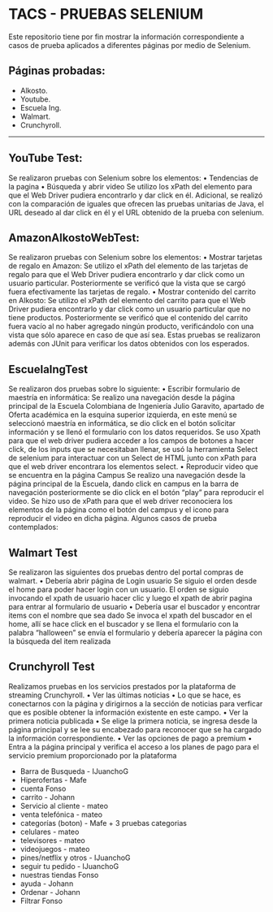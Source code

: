 # TACS - PRUEBAS SELENIUM
Este repositorio tiene por fin mostrar la información correspondiente a casos de prueba aplicados a diferentes páginas por medio de Selenium.

## Páginas probadas:

- Alkosto.
- Youtube.
- Escuela Ing.
- Walmart.
- Crunchyroll.
_____________________________________________

## YouTube Test:
Se realizaron pruebas con Selenium sobre los elementos:
• Tendencias de la pagina
• Búsqueda y abrir video
Se utilizo los xPath del elemento para que el Web Driver pudiera encontrarlo y dar click en él.
Adicional, se realizó con la comparación de iguales que ofrecen las pruebas unitarias de Java, el
URL deseado al dar click en él y el URL obtenido de la prueba con selenium.

## AmazonAlkostoWebTest:
Se realizaron pruebas con Selenium sobre los elementos:
• Mostrar tarjetas de regalo en Amazon:
Se utilizo el xPath del elemento de las tarjetas de regalo para que el Web Driver pudiera
encontrarlo y dar click como un usuario particular. Posteriormente se verificó que la vista que
se cargó fuera efectivamente las tarjetas de regalo.
• Mostrar contenido del carrito en Alkosto:
Se utilizo el xPath del elemento del carrito para que el Web Driver pudiera encontrarlo y dar
click como un usuario particular que no tiene productos. Posteriormente se verificó que el
contenido del carrito fuera vacío al no haber agregado ningún producto, verificándolo con una
vista que sólo aparece en caso de que así sea.
Estas pruebas se realizaron además con JUnit para verificar los datos obtenidos con los
esperados.
## EscuelaIngTest
Se realizaron dos pruebas sobre lo siguiente: 
• Escribir formulario de maestría en informática:
Se realizo una navegación desde la página principal de la Escuela Colombiana de
Ingeniería Julio Garavito, apartado de Oferta académica en la esquina superior izquierda,
en este menú se seleccionó maestría en informática, se dio click en el botón solicitar
información y se llenó el formulario con los datos requeridos. Se uso Xpath para que el
web driver pudiera acceder a los campos de botones a hacer click, de los inputs que se
necesitaban llenar, se usó la herramienta Select de selenium para interactuar con un Select
de HTML junto con xPath para que el web driver encontrara los elementos select.
• Reproducir video que se encuentra en la página Campus
Se realizo una navegación desde la página principal de la Escuela, dando click en campus
en la barra de navegación posteriormente se dio click en el botón “play” para reproducir el
video. Se hizo uso de xPath para que el web driver reconociera los elementos de la página
como el botón del campus y el icono para reproducir el video en dicha página. 
Algunos casos de prueba contemplados: 

## Walmart Test
Se realizaron las siguientes dos pruebas dentro del portal compras de walmart.
• Debería abrir página de Login usuario
Se siguio el orden desde el home para poder hacer login con un usuario. El orden se siguio
invocando el xpath de usuario hacer clic y luego el xpath de abrir pagina para entrar al formulario
de usuario
• Debería usar el buscador y encontrar items con el nombre que sea dado
Se invoca el xpath del buscador en el home, allí se hace click en el buscador y se llena el formulario
con la palabra “halloween” se envía el formulario y debería aparecer la página con la búsqueda del
item realizada

## Crunchyroll Test
Realizamos pruebas en los servicios prestados por la plataforma de streaming Crunchyroll.
• Ver las últimas noticias
• Lo que se hace, es conectarnos con la página y dirigirnos a la sección de noticias para verficar que
es posible obtener la información existente en este campo.
• Ver la primera noticia publicada
• Se elige la primera noticia, se ingresa desde la página principal y se lee su encabezado para
reconocer que se ha cargado la información correspondiente.
• Ver las opciones de pago a premium
• Entra a la página principal y verifica el acceso a los planes de pago para el servicio premium
proporcionado por la plataforma
- Barra de Busqueda - IJuanchoG
- Hiperofertas - Mafe
- cuenta Fonso
- carrito - Johann
- Servicio al cliente - mateo
- venta telefónica - mateo
- categorías (boton) - Mafe + 3 pruebas categorias
- celulares  - mateo
- televisores - mateo
- videojuegos - mateo
- pines/netflix y otros - IJuanchoG
- seguir tu pedido - IJuanchoG
- nuestras tiendas Fonso
- ayuda - Johann
- Ordenar - Johann
- Filtrar Fonso

